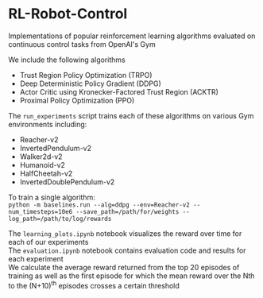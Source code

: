 # RL-Robot-Control
Implementations of popular reinforcement learning algorithms evaluated on continuous control tasks from OpenAI's Gym

We include the following algorithms 

-   Trust Region Policy Optimization (TRPO) 
-   Deep Deterministic Policy Gradient (DDPG) 
-   Actor Critic using Kronecker-Factored Trust Region (ACKTR)
-   Proximal Policy Optimization (PPO) 

The `run_experiments` script trains each of these algorithms on various Gym environments including:
-   Reacher-v2
-   InvertedPendulum-v2 
-   Walker2d-v2 
-   Humanoid-v2  
-   HalfCheetah-v2  
-   InvertedDoublePendulum-v2 

To train a single algorithm:   
`python -m baselines.run --alg=ddpg --env=Reacher-v2 --num_timesteps=10e6 --save_path=/path/for/weights --log_path=/path/to/log/rewards`

The `learning_plots.ipynb` notebook visualizes the reward over time for each of our experiments   
The `evaluation.ipynb` notebook contains evaluation code and results for each experiment   
We calculate the average reward returned from the top 20 episodes of training as well as the first episode for which the mean reward over the N<sup></sup>th to the (N+10)<sup>th</sup> episodes crosses a certain threshold   

